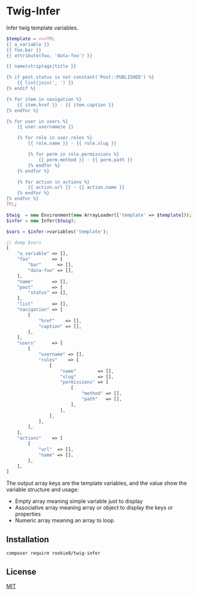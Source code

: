 
# Twig-Infer

Infer twig template variables.

```php
$template = <<<TPL
{{ a_variable }}
{{ foo.bar }}
{{ attribute(foo, 'data-foo') }}

{{ name|striptags|title }}

{% if post.status is not constant('Post::PUBLISHED') %}
    {{ list|join(', ') }}
{% endif %}

{% for item in navigation %}
    {{ item.href }} - {{ item.caption }}
{% endfor %}

{% for user in users %}
    {{ user.username|e }}

    {% for role in user.roles %}
        {{ role.name }} - {{ role.slug }}

        {% for perm in role.permissions %}
            {{ perm.method }} - {{ perm.path }}
        {% endfor %}
    {% endfor %}

    {% for action in actions %}
        {{ action.url }} - {{ action.name }}
    {% endfor %}
{% endfor %}
TPL;

$twig  = new Environment(new ArrayLoader(['template' => $template]));
$infer = new Infer($twig);

$vars = $infer->variables('template');

// dump $vars
[
    "a_variable" => [],
    "foo"        => [
        "bar"      => [],
        "data-foo" => [],
    ],
    "name"       => [],
    "post"       => [
        "status" => [],
    ],
    "list"       => [],
    "navigation" => [
        [
            "href"    => [],
            "caption" => [],
        ],
    ],
    "users"      => [
        [
            "username" => [],
            "roles"    => [
                [
                    "name"        => [],
                    "slug"        => [],
                    "permissions" => [
                        [
                            "method" => [],
                            "path"   => [],
                        ],
                    ],
                ],
            ],
        ],
    ],
    "actions"    => [
        [
            "url"  => [],
            "name" => [],
        ],
    ],
]
```

The output array keys are the template variables, and the value show the variable structure and usage:  

- Empty array meaning simple variable just to display
- Associative array meaning array or object to display the keys or properties
- Numeric array meaning an array to loop


## Installation

`composer require rookie0/twig-infer`


## License

[MIT](./LICENSE)
